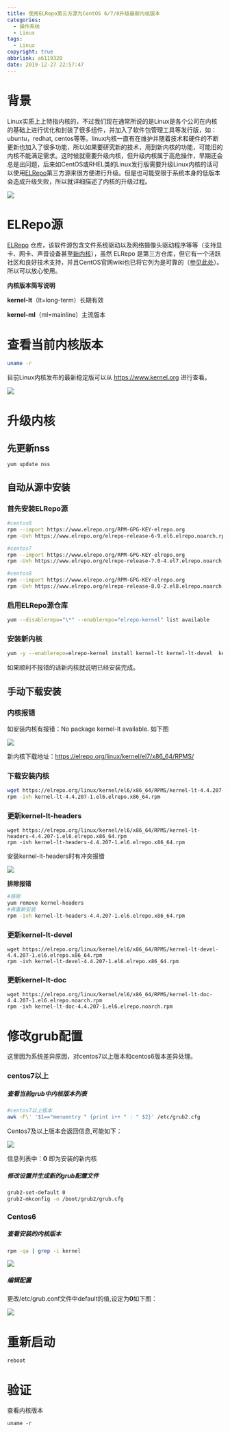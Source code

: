 ```yaml
---
title: 使用ELRepo第三方源为CentOS 6/7/8升级最新内核版本
categories:
  - 操作系统
  - Linux
tags:
  - Linux
copyright: true
abbrlink: a6119320
date: 2019-12-27 22:57:47
---
```


# 背景

Linux实质上上特指内核的，不过我们现在通常所说的是Linux是各个公司在内核的基础上进行优化和封装了很多组件，并加入了软件包管理工具等发行版，如：ubuntu，redhat,  centos等等。linux内核一直有在维护并随着技术和硬件的不断更新也加入了很多功能，所以如果要研究新的技术，用到新内核的功能，可能旧的内核不能满足需求。这时候就需要升级内核，但升级内核属于高危操作，早期还会总是出问题，后来如CentOS或RHEL类的Linux发行版需要升级Linux内核的话可以使用[ELRepo](http://elrepo.org/)第三方源来很方便进行升级。但是也可能受限于系统本身的低版本会造成升级失败，所以就详细描述了内核的升级过程。

![](1.jpg)



<!--more-->

# ELRepo源

[ELRepo](https://www.elrepo.org/) 仓库，该软件源包含文件系统驱动以及网络摄像头驱动程序等等（支持显卡、网卡、声音设备甚至[新内核](https://linux.cn/article-8310-1.html)），虽然 ELRepo 是第三方仓库，但它有一个活跃社区和良好技术支持，并且CentOS官网wiki也已将它列为是可靠的（[参见此处](https://wiki.centos.org/AdditionalResources/Repositories)）。所以可以放心使用。

**内核版本简写说明**

**kernel-lt**（lt=long-term）长期有效

**kernel-ml**（ml=mainline）主流版本



# 查看当前内核版本

```bash
uname -r
```

目前Linux内核发布的最新稳定版可以从 https://www.kernel.org 进行查看。

![](1.png)

# 升级内核

## 先更新nss

```
yum update nss
```



## 自动从源中安装

### 首先安装ELRepo源

```bash
#centos6
rpm --import https://www.elrepo.org/RPM-GPG-KEY-elrepo.org
rpm -Uvh https://www.elrepo.org/elrepo-release-6-9.el6.elrepo.noarch.rpm

#centos7
rpm --import https://www.elrepo.org/RPM-GPG-KEY-elrepo.org
rpm -Uvh https://www.elrepo.org/elrepo-release-7.0-4.el7.elrepo.noarch.rpm

#centos8
rpm --import https://www.elrepo.org/RPM-GPG-KEY-elrepo.org
rpm -Uvh https://www.elrepo.org/elrepo-release-8.0-2.el8.elrepo.noarch.rpm
```

### **启用ELRepo源仓库**

```bash
yum --disablerepo="\*" --enablerepo="elrepo-kernel" list available
```

### **安装新内核**

```bash
yum -y --enablerepo=elrepo-kernel install kernel-lt kernel-lt-devel  kernel-lt-doc  kernel-lt-headers
```

如果顺利不报错的话新内核就说明已经安装完成。



## 手动下载安装

### 内核报错

如安装内核有报错：No package kernel-lt available. 如下图

![](3.png)

新内核下载地址：https://elrepo.org/linux/kernel/el7/x86_64/RPMS/

### 下载安装内核

```bash
wget https://elrepo.org/linux/kernel/el6/x86_64/RPMS/kernel-lt-4.4.207-1.el6.elrepo.x86_64.rpm
rpm -ivh kernel-lt-4.4.207-1.el6.elrepo.x86_64.rpm
```



### 更新kernel-lt-headers

```
wget https://elrepo.org/linux/kernel/el6/x86_64/RPMS/kernel-lt-headers-4.4.207-1.el6.elrepo.x86_64.rpm
rpm -ivh kernel-lt-headers-4.4.207-1.el6.elrepo.x86_64.rpm
```

 安装kernel-lt-headers时有冲突报错

![](4.png)

**排除报错**

```bash
#移除
yum remove kernel-headers
#再重新安装
rpm -ivh kernel-lt-headers-4.4.207-1.el6.elrepo.x86_64.rpm
```



### 更新kernel-lt-devel

```
wget https://elrepo.org/linux/kernel/el6/x86_64/RPMS/kernel-lt-devel-4.4.207-1.el6.elrepo.x86_64.rpm
rpm -ivh kernel-lt-devel-4.4.207-1.el6.elrepo.x86_64.rpm
```

### 更新kernel-lt-doc

```
wget https://elrepo.org/linux/kernel/el6/x86_64/RPMS/kernel-lt-doc-4.4.207-1.el6.elrepo.noarch.rpm
rpm -ivh kernel-lt-doc-4.4.207-1.el6.elrepo.noarch.rpm
```



# 修改grub配置

这里因为系统差异原因，对centos7以上版本和centos6版本差异处理。

### centos7以上

##### 查看当前grub中内核版本列表

```bash
#centos7以上版本
awk -F\' '$1=="menuentry " {print i++ " : " $2}' /etc/grub2.cfg
```

Centos7及以上版本会返回信息,可能如下：

![](5.png)

信息列表中：**0** 即为安装的新内核



##### 修改设置并生成新的grub配置文件

```bash
grub2-set-default 0
grub2-mkconfig -o /boot/grub2/grub.cfg
```



### Centos6

##### 查看安装的内核版本

```bash
rpm -qa | grep -i kernel
```

![](6.png)

##### 编辑配置

更改/etc/grub.conf文件中default的值,设定为**0**如下图：

![](2.png)



# 重新启动

```
reboot
```



# 验证

查看内核版本

```
uname -r
```




